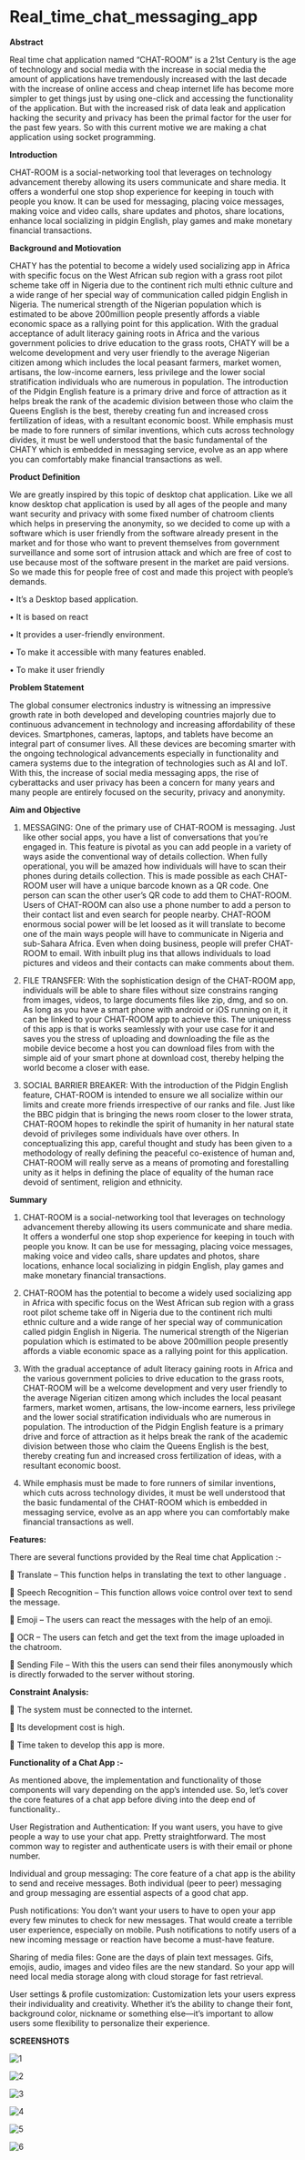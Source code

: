 # Real_time_chat_messaging_app

**Abstract**

Real time chat application named “CHAT-ROOM” is a 21st Century is the age of technology and social media with the increase in social media the amount of applications have tremendously increased with the last decade with the increase of online access and cheap internet life has become more simpler to get things just by using one-click and accessing the functionality of the application. But with the increased risk of data leak and application hacking the security and privacy has been the primal factor for the user for the past few years. 
So with this current motive we are making a chat application using socket programming.

**Introduction**

CHAT-ROOM is a social-networking tool that leverages on technology advancement thereby allowing its users communicate and share media. It offers a wonderful one stop shop experience for keeping in touch with people you know. It can be used for messaging, placing voice messages, making voice and video calls, share updates and photos, share locations, enhance local socializing in pidgin English, play games and make monetary financial transactions. 

**Background and Motiovation**

CHATY has the potential to become a widely used socializing app in Africa with specific focus on the West African sub region with a grass root pilot scheme take off in Nigeria due to the continent rich multi ethnic culture and a wide range of her special way of communication called pidgin English in Nigeria. The numerical strength of the Nigerian population which is estimated to be above 200million people presently affords a viable economic space as a rallying point for this application. With the gradual acceptance of adult literacy gaining roots in Africa and the various government policies to drive education to the grass roots, CHATY will be a welcome development and very user friendly to the average Nigerian citizen among which includes the local peasant farmers, market women, artisans, the low-income earners, less privilege and the lower social stratification individuals who are numerous in population. The introduction of the Pidgin English feature is a primary drive and force of attraction as it helps break the rank of the academic division between those who claim the Queens English is the best, thereby creating fun and increased cross fertilization of ideas, with a resultant economic boost.
While emphasis must be made to fore runners of similar inventions, which cuts across technology divides, it must be well understood that the basic fundamental of the CHATY which is embedded in messaging service, evolve as an app where you can comfortably make financial transactions as well. 

**Product Definition** 

We are greatly inspired by this topic of desktop chat application. Like we all know desktop chat application is used by all ages of the people and many want security and privacy with some fixed number of chatroom clients which helps in preserving the anonymity, so we decided to come up with a software which is user friendly from the software already present in the market and for those who want to prevent themselves from government surveillance and some sort of intrusion attack and which are free of cost to use because most of the software present in the market are paid versions.
So we made this for people free of cost and made this project with people’s demands.


• It’s a Desktop based application. 

• It is based on react

• It provides a user-friendly environment. 

• To make it accessible with many features enabled. 

• To make it user friendly 

**Problem Statement** 

The global consumer electronics industry is witnessing an impressive growth rate in both developed and developing countries majorly due to continuous advancement in technology and increasing affordability of these devices. Smartphones, cameras, laptops, and tablets have become an integral part of consumer lives. All these devices are becoming smarter with the ongoing technological advancements especially in functionality and camera systems due to the integration of technologies such as AI and IoT. With this, the increase of social media messaging apps, the rise of cyberattacks and user privacy has been a concern for many years and many people are entirely focused on the security, privacy and anonymity.

**Aim and Objective**

1.	MESSAGING: One of the primary use of CHAT-ROOM is messaging. Just like other social apps, you have a list of conversations that you’re engaged in. This feature is pivotal as you can add people in a variety of ways aside the conventional way of details collection. When fully operational, you will be amazed how individuals will have to scan their phones during details collection. This is made possible as each CHAT-ROOM user will have a unique barcode known as a QR code. One person can scan the other user’s QR code to add them to CHAT-ROOM. Users of CHAT-ROOM can also use a phone number to add a person to their contact list and even search for people nearby. CHAT-ROOM enormous social power will be let loosed as it will translate to become one of the main ways people will have to communicate in Nigeria and sub-Sahara Africa. Even when doing business, people will prefer CHAT-ROOM to email. With inbuilt plug ins that allows individuals to load pictures and videos and their contacts can make comments about them.

2.	FILE TRANSFER: With the sophistication design of the CHAT-ROOM app, individuals will be able to share files without size constrains ranging from images, videos, to large documents files like zip, dmg, and so on. As long as you have a smart phone with android or iOS running on it, it can be linked to your CHAT-ROOM app to achieve this. The uniqueness of this app is that is works seamlessly with your use case for it and saves you the stress of uploading and downloading the file as the mobile device become a host you can download files from with the simple aid of your smart phone at download cost, thereby helping the world become a closer with ease. 

3.	SOCIAL BARRIER BREAKER: With the introduction of the Pidgin English feature, CHAT-ROOM is intended to ensure we all socialize within our limits and create more friends irrespective of our ranks and file. Just like the BBC pidgin that is bringing the news room closer to the lower strata, CHAT-ROOM hopes to rekindle the spirit of humanity in her natural state devoid of privileges some individuals have over others. In conceptualizing this app, careful thought and study has been given to a methodology of really defining the peaceful co-existence of human and, CHAT-ROOM will really serve as a means of promoting and forestalling unity as it helps in defining the place of equality of the human race devoid of sentiment, religion and ethnicity.
 
**Summary** 

1. CHAT-ROOM is a social-networking tool that leverages on technology advancement thereby allowing its users communicate and share media. It offers a wonderful one stop shop experience for keeping in touch with people you know. It can be use for messaging, placing voice messages, making voice and video calls, share updates and photos, share locations, enhance local socializing in pidgin English, play games and make monetary financial transactions. 

2. CHAT-ROOM has the potential to become a widely used socializing app in Africa with specific focus on the West African sub region with a grass root pilot scheme take off in Nigeria due to the continent rich multi ethnic culture and a wide range of her special way of communication called pidgin English in Nigeria. The numerical strength of the Nigerian population which is estimated to be above 200million people presently affords a viable economic space as a rallying point for this application. 

3. With the gradual acceptance of adult literacy gaining roots in Africa and the various government policies to drive education to the grass roots, CHAT-ROOM will be a welcome development and very user friendly to the average Nigerian citizen among which includes the local peasant farmers, market women, artisans, the low-income earners, less privilege and the lower social stratification individuals who are numerous in population. The introduction of the Pidgin English feature is a primary drive and force of attraction as it helps break the rank of the academic division between those who claim the Queens English is the best, thereby creating fun and increased cross fertilization of ideas, with a resultant economic boost. 

4. While emphasis must be made to fore runners of similar inventions, which cuts across technology divides, it must be well understood that  the basic fundamental of the CHAT-ROOM which is embedded in messaging service, evolve as an app where you can comfortably make financial transactions as well.

**Features:** 

There are several functions provided by the Real time chat Application :-

	Translate – This function helps in translating the text to other language .

	Speech Recognition – This function allows voice control over text to send the message. 

	Emoji – The users can react the messages with the help of an emoji. 

	OCR – The users can fetch and get the text from the image uploaded in the chatroom. 

	Sending File – With this the users can send their files anonymously which is directly forwaded to the server without storing.

**Constraint Analysis:**

	The system must be connected to the internet. 

	Its development cost is high.

	Time taken to develop this app is more.

**Functionality of a Chat App :-**

As mentioned above, the implementation and functionality of those components will vary depending on the app’s intended use. So, let’s cover the core features of a chat app before diving into the deep end of functionality..

User Registration and Authentication: If you want users, you have to give people a way to use your chat app. Pretty straightforward. The most common way to register and authenticate users is with their email or phone number. 

Individual and group messaging: The core feature of a chat app is the ability to send and receive messages. Both individual (peer to peer) messaging and group messaging are essential aspects of a good chat app.

Push notifications: You don’t want your users to have to open your app every few minutes to check for new messages. That would create a terrible user experience, especially on mobile. Push notifications to notify users of a new incoming message or reaction have become a must-have feature.

Sharing of media files: Gone are the days of plain text messages. Gifs, emojis, audio, images and video files are the new standard. So your app will need local media storage along with cloud storage for fast retrieval.

User settings & profile customization: Customization lets your users express their individuality and creativity. Whether it’s the ability to change their font, background color, nickname or something else—it’s important to allow users some flexibility to personalize their experience.

**SCREENSHOTS**

![1](https://github.com/abhisheksingh4891/Real_time_chat_app/assets/75315222/db2fa07e-9132-4ef5-88ec-0304e160b7ee)


![2](https://github.com/abhisheksingh4891/Real_time_chat_app/assets/75315222/f3451ecd-52c2-4665-a7fd-080957dc6293)


![3](https://github.com/abhisheksingh4891/Real_time_chat_app/assets/75315222/a7dc84de-bea7-4eb5-b0fd-485280dcdfc9)


![4](https://github.com/abhisheksingh4891/Real_time_chat_app/assets/75315222/9be8678b-2eaa-44d1-a436-31c39120b6a1)


![5](https://github.com/abhisheksingh4891/Real_time_chat_app/assets/75315222/6ef7ce7e-b61c-4930-b216-4d3dc1830fcb)


![6](https://github.com/abhisheksingh4891/Real_time_chat_app/assets/75315222/c14b1b0b-a619-4b9b-a716-5fa0bba020f3)







